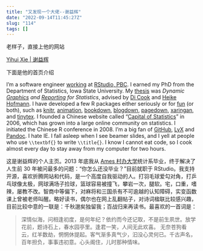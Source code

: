 ```yaml
---
title: "又发现一个大佬--谢益辉"
date: "2022-09-14T11:45:27Z"
slug: "114"
tags: []
---
```

老样子，直接上他的网站

[Yihui Xie | 谢益辉](https://yihui.org/)

下面是他的首页介绍

I’m a software engineer [working](https://yihui.org/todo/) at [RStudio, PBC](https://www.rstudio.com/). I earned my PhD from the Department of Statistics, Iowa State University. My [thesis](https://lib.dr.iastate.edu/etd/13518/) was *Dynamic [Graphics](https://github.com/ggobi/cranvas) and [Reporting](https://yihui.org/knitr/) for Statistics*, advised by [Di Cook](https://www.dicook.org/) and [Heike Hofmann](https://www.stat.iastate.edu/people/heike-hofmann). I have developed a few R packages either seriously or for [fun](https://cran.rstudio.com/package=fun) (or both), such as [knitr](https://yihui.org/knitr/), [animation](https://yihui.org/animation/), [bookdown](https://bookdown.org/), [blogdown](https://github.com/rstudio/blogdown), [pagedown](https://github.com/rstudio/pagedown), [xaringan](https://slides.yihui.org/xaringan/), and [tinytex](https://yihui.org/tinytex/). I founded a Chinese website called “[Capital of Statistics](https://cosx.org/)” in 2006, which has grown into a large online community on statistics. I initiated the Chinese R conference in 2008. I’m a big fan of [GitHub](https://github.com/yihui), [LyX](https://www.lyx.org/) and [Pandoc](https://pandoc.org/). I hate IE. I fall asleep when I see beamer slides, and I yell at people who use `\\textbf{}` to write `\\title{}`. I know I cannot eat code, so I cook almost every day to stay away from my computer for two hours.

这是谢益辉的个人主页。2013 年底我从 [Ames 村办大学](https://www.iastate.edu/)统计系毕业，终于解决了人生前 30 年被问最多的问题：“你怎么还没毕业？”目前就职于 RStudio。我支持开源，喜欢折腾网站和代码，是一个高度自我驱动的人。打羽毛球爱勾对角，打乒乓球像太极，网球满场子捡球，篮球容易被撞飞，攀岩一次，腿软。宅，口重，嗜辣，屡教不改。智商中等偏下，对麻将和三国杀有不可逾越的认知障碍，实变函数课上曾被老师叫醒。略好读书，偶尔也在网上乱翻帖子，对诗词楹联比较感兴趣，目前比较中意的一联是：千秋邈矣独留我；百战归来再读书。最喜欢的一首词是：

> 深情似海，问相逢初度，是何年纪？依约而今还记取，不是前生夙世。放学花前，题诗石上，春水园亭里。逢君一笑，人间无此欢喜。
> 无奈苍狗看云，红羊数劫，惘惘休提起。客气渐多真气少，汩没心灵何已。千古声名，百年担负，事事违初意。心头阁住，儿时那种情味。
